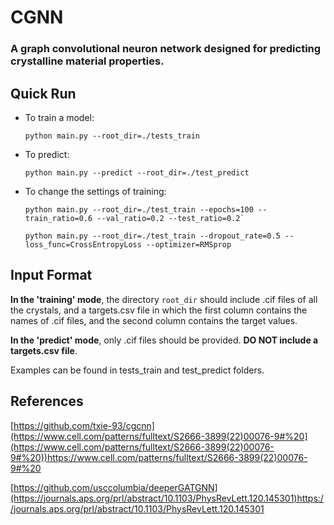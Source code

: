 # CGNN
### A graph convolutional neuron network designed for predicting crystalline material properties.

## Quick Run
* To train a model:

  `python main.py --root_dir=./tests_train` 

* To predict:

  `python main.py --predict --root_dir=./test_predict`

* To change the settings of training:

  ```
  python main.py --root_dir=./test_train --epochs=100 --train_ratio=0.6 --val_ratio=0.2 --test_ratio=0.2`

  python main.py --root_dir=./test_train --dropout_rate=0.5 --loss_func=CrossEntropyLoss --optimizer=RMSprop
  ```

## Input Format
**In the 'training' mode**, the directory `root_dir` should include .cif files of all the crystals, and a targets.csv file in which the first column contains the names of .cif files, and the second column contains the target values.

**In the 'predict' mode**, only .cif files should be provided. **DO NOT include a targets.csv file**.

Examples can be found in tests_train and test_predict folders.

## References
[https://github.com/txie-93/cgcnn](https://www.cell.com/patterns/fulltext/S2666-3899(22)00076-9#%20](https://www.cell.com/patterns/fulltext/S2666-3899(22)00076-9#%20))https://www.cell.com/patterns/fulltext/S2666-3899(22)00076-9#%20

[https://github.com/usccolumbia/deeperGATGNN](https://journals.aps.org/prl/abstract/10.1103/PhysRevLett.120.145301)https://journals.aps.org/prl/abstract/10.1103/PhysRevLett.120.145301
